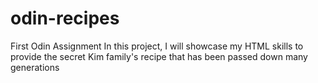 # odin-recipes
First Odin Assignment
In this project, I will showcase my HTML skills to provide the secret Kim family's recipe that has been passed down many generations 